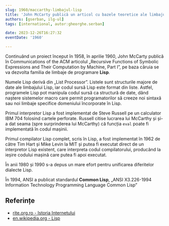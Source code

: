 ```yaml
---
slug: 1960/maccarthy-limbajul-lisp
title: 'John McCarty publică un articol cu bazele teoretice ale limbajului de programare „Lisp”'
authors: [gserban, ilg-ul]
tags: [international, autor:gheorghe.serban]

date: 2023-12-26T16:27:32
eventDate: '1960'

---
```


Continuând un proiect început în 1958, în aprilie 1960,
John McCarty publică în Communications of the ACM
articolul „Recursive Functions of Symbolic Expressions and Their
Computation by Machine, Part I”, pe baza căruia se va dezvolta
familia de limbaje de programare **Lisp**.

<!-- truncate -->

Numele Lisp derivă din „List Processor”. Listele sunt structurile majore
de date ale limbajului Lisp, iar codul sursă Lisp este format din liste.
Astfel, programele Lisp pot manipula codul sursă ca structură de date,
dând naștere sistemelor macro care permit programatorilor să creeze
noi sintaxă sau noi limbaje specifice domeniului încorporate în Lisp.

Primul interpretor Lisp a fost implementat de Steve Russell pe un
calculator IBM 704 folosind cartele perforate. Russell citise
lucrarea lui McCarthy și și-a dat seama (spre surprinderea lui McCarthy)
că funcția `eval` poate fi implementată în codul mașinii.

Primul compilator Lisp complet, scris în Lisp, a fost implementat
în 1962 de către Tim Hart și Mike Levin la MIT și putea fi executat
direct de un interpretor Lisp existent, care interpreta
codul compilatorului, producând la ieșire codului mașină care
putea fi apoi executat.

În anii 1980 și 1990 s-a depus un mare efort pentru unificarea
diferitelor dialecte Lisp.

În 1994, ANSI a publicat standardul **Common Lisp**,
„ANSI X3.226-1994 Information Technology Programming Language Common Lisp”

## Referințe

- [rite.org.ro - Istoria Internetului](https://rite.org.ro/istoria-internetului/)
- [en.wikipedia.org - Lisp](https://en.wikipedia.org/wiki/Lisp_(programming_language))
